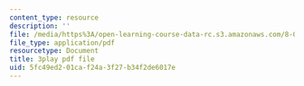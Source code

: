 ```yaml
---
content_type: resource
description: ''
file: /media/https%3A/open-learning-course-data-rc.s3.amazonaws.com/8-01sc-classical-mechanics-fall-2016/5fc49ed201caf24a3f27b34f2de6017e_QmCQUBSsKwQ.pdf
file_type: application/pdf
resourcetype: Document
title: 3play pdf file
uid: 5fc49ed2-01ca-f24a-3f27-b34f2de6017e
---
```

